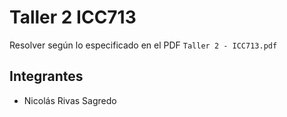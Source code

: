 # Taller 2 ICC713

Resolver según lo especificado en el PDF `Taller 2 - ICC713.pdf`

## Integrantes
- Nicolás Rivas Sagredo
